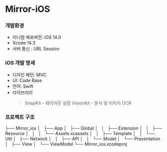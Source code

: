 # Mirror-iOS

### 개발환경 
- 미니멈 배포버전: iOS 14.0 
- Xcode 14.3
- 서버 통신 : URL Session

### iOS 개발 명세
- 디자인 패턴: MVC 
- UI: Code Base
- 언어: Swift
- 라이브러리
  > SnapKit - 레이아웃 설정
  > VisionKit - 문서 및 이미지 OCR
  
### 프로젝트 구조
<aside>
  
├── Mirror_ios
│   ├── App
│   ├── Global
│   │   ├── Extension
│   │   ├── Resource
│   │   │   └── Assets.xcassets
│   │   ├── Template
│   │   └── Util
│   ├── Network
│   │   ├── API
│   │   └── Model
│   └── Presentation
│       ├── View
│       └── ViewModel
└── Mirror_ios.xcodeproj

</aside>
